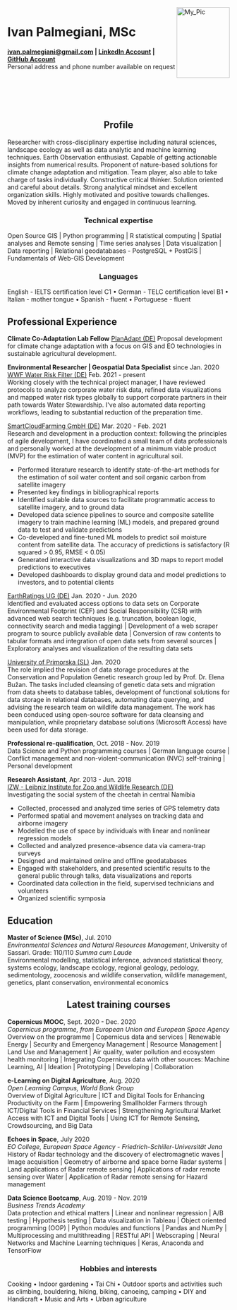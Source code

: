 <img id="topright" src="../Pics/Pic_CV.jpg" alt="My_Pic" style="float: right;" width=120 height=160/>

<h1> Ivan Palmegiani, MSc </h1>

**<ivan.palmegiani@gmail.com> | [LinkedIn Account][2d6409ca]  |  [GitHub Account][e3281462]**   
Personal address and phone number available on request


  [2d6409ca]: https://www.linkedin.com/in/ivan-palmegiani-13a4a15b/ "My_LinkedIn"
  [e3281462]: https://github.com/IvanPalm "My_GitHub"

<br/><br/>
<br/><br/>

<center><h2> Profile </h2></center>
Researcher with cross-disciplinary expertise including natural sciences, landscape ecology as well as data analytic and machine learning techniques. Earth Observation enthusiast. Capable of getting actionable insights from numerical results. Proponent of nature-based solutions for climate change adaptation and mitigation. Team player, also able to take charge of tasks individually. Constructive critical thinker. Solution oriented and careful about details. Strong analytical mindset and excellent organization skills. Highly motivated and positive towards challenges. Moved by inherent curiosity and engaged in continuous learning.


<center><h3> Technical expertise </h3></center>
Open Source GIS | Python programming | R statistical computing | Spatial analyses and Remote sensing | Time series analyses | Data visualization | Data reporting | Relational geodatabases - PostgreSQL + PostGIS | Fundamentals of Web-GIS Development

<center><h3> Languages </h3></center>
English - IELTS certification level C1 • German - TELC certification level B1 • Italian - mother tongue • Spanish - fluent • Portuguese - fluent

<h2> Professional Experience </h2>

**Climate Co-Adaptation Lab Fellow**
[PlanAdapt (DE)][sbgr7oig]
Proposal development for climate change adaptation with a focus on GIS and EO technologies in sustainable agricultural development.

**Environmental Researcher | Geospatial Data Specialist** since Jan. 2020  
[WWF Water Risk Filter (DE)][8hbi6ucv] Feb. 2021 - present  
Working closely with the technical project manager, I have reviewed protocols to analyze corporate water risk data, refined data visualizations and mapped water risk types globally to support corporate partners in their path towards Water Stewardship. I've also automated data reporting workflows, leading to substantial reduction of the preparation time.

[SmartCloudFarming GmbH (DE)][2dg5i84s] Mar. 2020 - Feb. 2021  
Research and development in a production context: following the principles of agile development, I have coordinated a small team of data professionals and personally worked at the development of a minimum viable product (MVP) for the estimation of water content in agricultural soil.

- Performed literature research to identify state-of-the-art methods for the estimation of soil water content and soil organic carbon from satellite imagery
- Presented key findings in bibliographical reports
- Identified suitable data sources to facilitate programmatic access to satellite imagery, and to ground data  
- Developed data science pipelines to source and composite satellite imagery to train machine learning (ML) models, and prepared ground data to test and validate predictions
- Co-developed and fine-tuned ML models to predict soil moisture content from satellite data. The accuracy of predictions is satisfactory (R squared > 0.95, RMSE < 0.05)
- Generated interactive data visualizations and 3D maps to report model predictions to executives
- Developed dashboards to display ground data and model predictions to investors, and to potential clients  

[EarthRatings UG (DE)][sf46gh40] Jan. 2020 - Jun. 2020   
Identified and evaluated access options to data sets on Corporate Environmental Footprint (CEF) and Social Responsibility (CSR) with advanced web search techniques (e.g. truncation, boolean logic, connectivity search and media tagging) | Development of a web scraper program to source publicly available data | Conversion of raw contents to tabular formats and integration of open data sets from several sources | Exploratory analyses and visualization of the resulting data sets

[University of Primorska (SL)][bv7kewda]  Jan. 2020  
The role implied the revision of data storage procedures at the Conservation and Population Genetic research group led by Prof. Dr. Elena Bužan. The tasks included cleansing of genetic data sets and migration from data sheets to database tables, development of functional solutions for data storage in relational databases, automating data querying, and advising the research team on wildlife data management.
The work has been conduced using open-source software for data cleansing and manipulation, while proprietary database solutions (Microsoft Access) have been used for data storage.

**Professional re-qualification**, Oct. 2018 - Nov. 2019  
Data Science and Python programming courses | German language course | Conflict management and non-violent-communication (NVC) self-training | Personal development

**Research Assistant**, Apr. 2013 - Jun. 2018  
[IZW - Leibniz Institute for Zoo and Wildlife Research (DE)][bb58fb82]  
Investigating the social system of the cheetah in central Namibia  
- Collected, processed and analyzed time series of GPS telemetry data
- Performed spatial and movement analyses on tracking data and airborne imagery
- Modelled the use of space by individuals with linear and nonlinear regression models
- Collected and analyzed presence-absence data via camera-trap surveys
- Designed and maintained online and offline geodatabases
- Engaged with stakeholders, and presented scientific results to the general public  through talks, data visualizations and reports
- Coordinated data collection in the field, supervised technicians and volunteers
- Organized scientific symposia  

[sbgr7oig]: https://www.plan-adapt.org/ "PlanAdapt"
[8hbi6ucv]: https://waterriskfilter.panda.org/ "WRF-WWF"
[2dg5i84s]: https://smartcloudfarming.com/ "SCF"
[sf46gh40]: https://www.earthratings.com/ "ERs"
[bv7kewda]: https://www.famnit.upr.si/en/ "UniPRIS"
[bb58fb82]: http://www.izw-berlin.de/welcome.html "IZW"

<h2> Education </h2>

**Master of Science (MSc)**, Jul. 2010  
*Environmental Sciences and Natural Resources Management*, University of Sassari. Grade: 110/110 *Summa cum Laude*  
Environmental modelling, statistical inference, advanced statistical theory, systems ecology, landscape ecology, regional geology, pedology, sedimentology, zoocenosis and wildlife conservation, wildlife management, genetics, plant conservation, environmental economics

<center><h2> Latest training courses </h2></center>

**Copernicus MOOC**, Sept. 2020 - Dec. 2020  
*Copernicus programme, from European Union and European Space Agency*  
Overview on the programme | Copernicus data and services | Renewable Energy | Security and Emergency Management | Resource Management | Land Use and Management | Air quality, water pollution and ecosystem health monitoring | Integrating Copernicus data with other sources: Machine Learning, AI | Ideation | Prototyping | Developing | Collaboration  

**e-Learning on Digital Agriculture**, Aug. 2020  
*Open Learning Campus, World Bank Group*  
Overview of Digital Agriculture | ICT and Digital Tools for Enhancing Productivity on the Farm | Empowering Smallholder Farmers through ICT/Digital Tools in Financial Services | Strengthening Agricultural Market Access with ICT and Digital Tools | Using ICT for Remote Sensing, Crowdsourcing, and Big Data

**Echoes in Space**, July 2020  
*EO College, European Space Agency - Friedrich-Schiller-Universität Jena*  
History of Radar technology and the discovery of electromagnetic waves | Image acquisition | Geometry of airborne and space borne Radar systems | Land applications of Radar remote sensing | Applications of radar remote sensing over Water | Application of Radar remote sensing for Hazard management

**Data Science Bootcamp**, Aug. 2019 - Nov. 2019   
*Business Trends Academy*  
Data protection and ethical matters | Linear and nonlinear regression | A/B testing | Hypothesis testing | Data visualization in Tableau | Object oriented programming (OOP) | Python modules and functions | Pandas and NumPy | Multiprocessing and multithreading | RESTful API | Webscraping | Neural Networks and Machine Learning techniques | Keras, Anaconda and TensorFlow

<center><h3> Hobbies and interests </h3></center>  
Cooking • Indoor gardening • Tai Chi • Outdoor sports and activities such as climbing, bouldering, hiking, biking, canoeing, camping • DIY and Handicraft • Music and Arts • Urban agriculture

